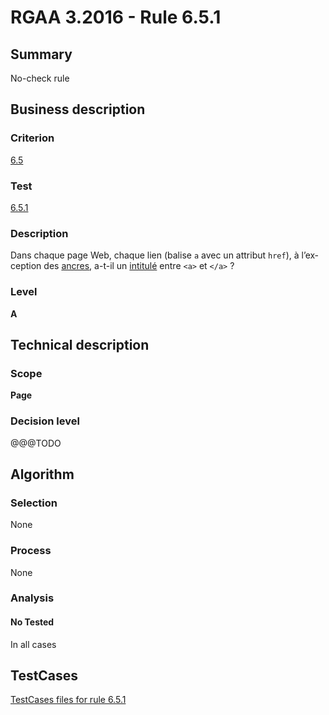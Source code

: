 # RGAA 3.2016 - Rule 6.5.1

## Summary
No-check rule


## Business description

### Criterion
[6.5](http://references.modernisation.gouv.fr/rgaa-accessibilite/criteres.html#crit-6-5)

### Test
[6.5.1](http://references.modernisation.gouv.fr/rgaa-accessibilite/criteres.html#test-6-5-1)

### Description
<div lang="fr">Dans chaque page Web, chaque lien (balise <code lang="en">a</code> avec un attribut <code lang="en">href</code>), &#xE0; l&#x2019;exception des <a href="http://references.modernisation.gouv.fr/rgaa-accessibilite/glossaire.html#ancre">ancres</a>, a-t-il un <a href="http://references.modernisation.gouv.fr/rgaa-accessibilite/glossaire.html#intitul-de-lien">intitul&#xE9;</a> entre <code lang="en">&lt;a&gt;</code> et <code lang="en">&lt;/a&gt;</code>&nbsp;?</div>

### Level
**A**


## Technical description

### Scope
**Page**

### Decision level
@@@TODO


## Algorithm

### Selection
None

### Process
None

### Analysis

#### No Tested
In all cases


##  TestCases

[TestCases files for rule 6.5.1](https://github.com/Asqatasun/Asqatasun/tree/develop/rules/rules-rgaa3.2016/src/test/resources/testcases/rgaa32016/Rgaa32016Rule060501/)


